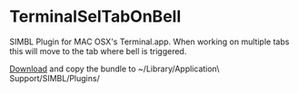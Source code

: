 TerminalSelTabOnBell
====================

SIMBL Plugin for MAC OSX's Terminal.app. When working on multiple
tabs this will move to the tab where bell is triggered.

[Download][1] and copy the bundle to ~/Library/Application\ Support/SIMBL/Plugins/

[1]: https://github.com/downloads/r4um/TerminalSelTabOnBell/TerminalSelTabOnBell.bundle.zip
